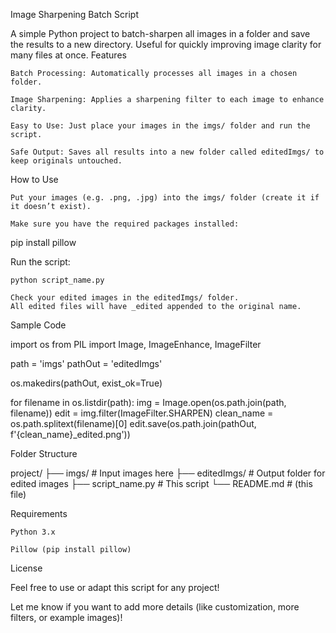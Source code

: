 Image Sharpening Batch Script

A simple Python project to batch-sharpen all images in a folder and save the results to a new directory.
Useful for quickly improving image clarity for many files at once.
Features

    Batch Processing: Automatically processes all images in a chosen folder.

    Image Sharpening: Applies a sharpening filter to each image to enhance clarity.

    Easy to Use: Just place your images in the imgs/ folder and run the script.

    Safe Output: Saves all results into a new folder called editedImgs/ to keep originals untouched.

How to Use

    Put your images (e.g. .png, .jpg) into the imgs/ folder (create it if it doesn’t exist).

    Make sure you have the required packages installed:

pip install pillow

Run the script:

    python script_name.py

    Check your edited images in the editedImgs/ folder.
    All edited files will have _edited appended to the original name.

Sample Code

import os
from PIL import Image, ImageEnhance, ImageFilter

path = 'imgs'
pathOut = 'editedImgs'

os.makedirs(pathOut, exist_ok=True)

for filename in os.listdir(path):
    img = Image.open(os.path.join(path, filename))
    edit = img.filter(ImageFilter.SHARPEN)
    clean_name = os.path.splitext(filename)[0]
    edit.save(os.path.join(pathOut, f'{clean_name}_edited.png'))

Folder Structure

project/
├── imgs/            # Input images here
├── editedImgs/      # Output folder for edited images
├── script_name.py   # This script
└── README.md        # (this file)

Requirements

    Python 3.x

    Pillow (pip install pillow)

License

Feel free to use or adapt this script for any project!

Let me know if you want to add more details (like customization, more filters, or example images)!
